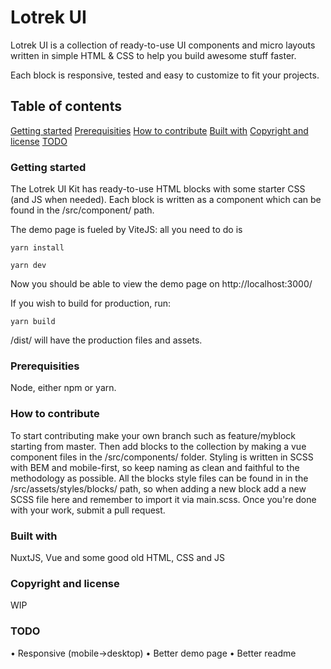 # Lotrek UI
Lotrek UI is a collection of ready-to-use UI components and micro layouts written in simple HTML & CSS to help you build awesome stuff faster.

Each block is responsive, tested and easy to customize to fit your projects.

## Table of contents

[Getting started](#getting-started)
[Prerequisities](#prerequisities)
[How to contribute](#how-to-contribute)
[Built with](#built-with)
[Copyright and license](#copyright-and-license)
[TODO](#todo)

### Getting started
The Lotrek UI Kit has ready-to-use HTML blocks with some starter CSS (and JS when needed). 
Each block is written as a component which can be found in the /src/component/ path.

The demo page is fueled by ViteJS: all you need to do is

`yarn install`

`yarn dev`

Now you should be able to view the demo page on http://localhost:3000/

If you wish to build for production, run:

`yarn build`

/dist/ will have the production files and assets.

### Prerequisities

Node, either npm or yarn.

### How to contribute
To start contributing make your own branch such as feature/myblock starting from master. 
Then add blocks to the collection by making a vue component files in the /src/components/<category> folder. 
Styling is written in SCSS with BEM and mobile-first, so keep naming as clean and faithful to the methodology as possible. All the blocks style files can be found in in the /src/assets/styles/blocks/<category> path, so when adding a new block add a new SCSS file here and remember to import it via main.scss.
Once you're done with your work, submit a pull request.

### Built with
NuxtJS, Vue and some good old HTML, CSS and JS

### Copyright and license
WIP

### TODO
• Responsive (mobile->desktop)
• Better demo page
• Better readme
